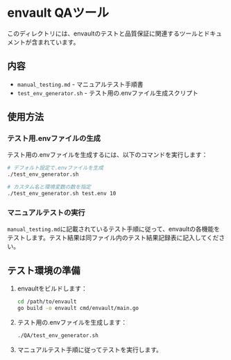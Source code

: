 # envault QAツール

このディレクトリには、envaultのテストと品質保証に関連するツールとドキュメントが含まれています。

## 内容

- `manual_testing.md` - マニュアルテスト手順書
- `test_env_generator.sh` - テスト用の.envファイル生成スクリプト

## 使用方法

### テスト用.envファイルの生成

テスト用の.envファイルを生成するには、以下のコマンドを実行します：

```bash
# デフォルト設定で.envファイルを生成
./test_env_generator.sh

# カスタム名と環境変数の数を指定
./test_env_generator.sh test.env 10
```

### マニュアルテストの実行

`manual_testing.md`に記載されているテスト手順に従って、envaultの各機能をテストします。テスト結果は同ファイル内のテスト結果記録表に記入してください。

## テスト環境の準備

1. envaultをビルドします：
   ```bash
   cd /path/to/envault
   go build -o envault cmd/envault/main.go
   ```

2. テスト用の.envファイルを生成します：
   ```bash
   ./QA/test_env_generator.sh
   ```

3. マニュアルテスト手順に従ってテストを実行します。
